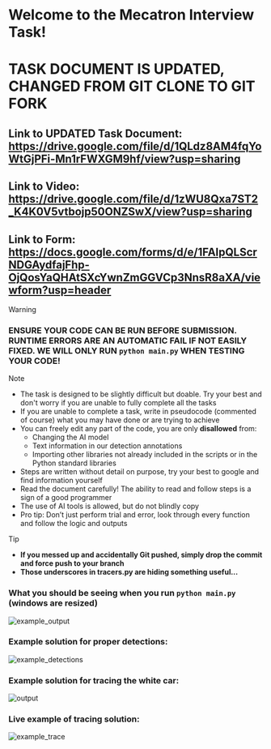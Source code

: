 # Welcome to the Mecatron Interview Task!
# TASK DOCUMENT IS UPDATED, CHANGED FROM GIT CLONE TO GIT FORK
## Link to UPDATED Task Document: https://drive.google.com/file/d/1QLdz8AM4fqYoWtGjPFi-Mn1rFWXGM9hf/view?usp=sharing
## Link to Video: https://drive.google.com/file/d/1zWU8Qxa7ST2_K4K0V5vtbojp50ONZSwX/view?usp=sharing
## Link to Form: https://docs.google.com/forms/d/e/1FAIpQLScrNDGAydfajFhp-OjQosYaQHAtSXcYwnZmGGVCp3NnsR8aXA/viewform?usp=header

> [!WARNING]
> ### ENSURE YOUR CODE CAN BE RUN BEFORE SUBMISSION. RUNTIME ERRORS ARE AN AUTOMATIC FAIL IF NOT EASILY FIXED. WE WILL ONLY RUN `python main.py` WHEN TESTING YOUR CODE!

> [!NOTE]
> - The task is designed to be slightly difficult but doable. Try your best and don't worry if you are unable to fully complete all the tasks
> - If you are unable to complete a task, write in pseudocode (commented of course) what you may have done or are trying to achieve
> - You can freely edit any part of the code, you are only **disallowed** from:
>   - Changing the AI model
>   - Text information in our detection annotations
>   - Importing other libraries not already included in the scripts or in the Python standard libraries
> - Steps are written without detail on purpose, try your best to google and find information yourself
> - Read the document carefully! The ability to read and follow steps is a sign of a good programmer
> - The use of AI tools is allowed, but do not blindly copy
> - Pro tip: Don’t just perform trial and error, look through every function and follow the logic and outputs

> [!TIP]
> - **If you messed up and accidentally Git pushed, simply drop the commit and force push to your branch**
> - **Those underscores in tracers.py are hiding something useful...**

### What you should be seeing when you run `python main.py` (windows are resized)
![example_output](https://github.com/user-attachments/assets/875732bd-2e18-4be7-8b63-b024810c8c20)

### Example solution for proper detections:
![example_detections](https://github.com/user-attachments/assets/9f8cb850-3bb3-4b45-96ed-7250d30e3f6f)

### Example solution for tracing the white car:
![output](https://github.com/user-attachments/assets/ee82ab93-afb3-4040-bf2e-027cd45ca637)

### Live example of tracing solution:
![example_trace](https://github.com/user-attachments/assets/56a02a56-b635-4481-8875-35e8ee8689b9)
